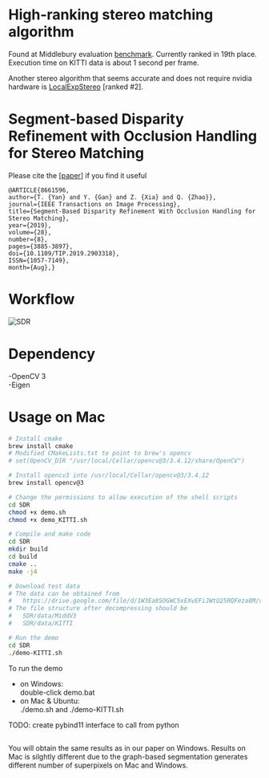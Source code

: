 # High-ranking stereo matching algorithm
Found at Middlebury evaluation [benchmark](https://vision.middlebury.edu/stereo/eval3/).  Currently ranked in 19th place.  Execution time on KITTI data is about 1 second per frame.

Another stereo algorithm that seems accurate and does not require nvidia hardware is [LocalExpStereo](https://github.com/t-taniai/LocalExpStereo) [ranked #2].

# Segment-based Disparity Refinement with Occlusion Handling for Stereo Matching
Please cite the [[paper](https://ieeexplore.ieee.org/document/8661596)] if you find it useful
```
@ARTICLE{8661596, 
author={T. {Yan} and Y. {Gan} and Z. {Xia} and Q. {Zhao}}, 
journal={IEEE Transactions on Image Processing}, 
title={Segment-Based Disparity Refinement With Occlusion Handling for Stereo Matching}, 
year={2019}, 
volume={28}, 
number={8}, 
pages={3885-3897}, 
doi={10.1109/TIP.2019.2903318}, 
ISSN={1057-7149}, 
month={Aug},}
```
# Workflow
![SDR](workflow.png)

# Dependency
-OpenCV 3  
-Eigen

# Usage on Mac
```bash
# Install cmake
brew install cmake
# Modified CMakeLists.txt to point to brew's opencv
# set(OpenCV_DIR "/usr/local/Cellar/opencv@3/3.4.12/share/OpenCV")

# Install opencv3 into /usr/local/Cellar/opencv@3/3.4.12
brew install opencv@3

# Change the permissions to allow execution of the shell scripts
cd SDR
chmod +x demo.sh
chmod +x demo_KITTI.sh

# Compile and make code
cd SDR
mkdir build
cd build
cmake ..
make -j4

# Download test data
# The data can be obtained from  
#   https://drive.google.com/file/d/1W3Ea8SOGWC5xEXvEFiJWtU25RQFeza8M/view?usp=sharing
# The file structure after decompressing should be    
#   SDR/data/MiddV3  
#   SDR/data/KITTI

# Run the demo
cd SDR
./demo-KITTI.sh
```

To run the demo
- on Windows:  
  double-click demo.bat
- on Mac & Ubuntu:  
  ./demo.sh  and ./demo-KITTI.sh

TODO: create pybind11 interface to call from python

## 
You will obtain the same results as in our paper on Windows. Results on Mac is silghtly different due to the graph-based segmentation generates different number of superpixels on Mac and Windows.
